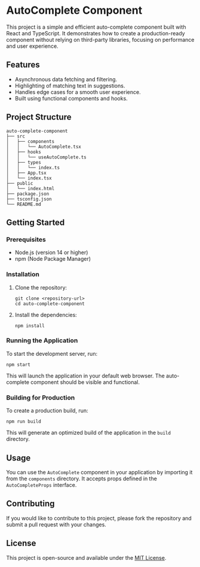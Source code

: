 # AutoComplete Component

This project is a simple and efficient auto-complete component built with React and TypeScript. It demonstrates how to create a production-ready component without relying on third-party libraries, focusing on performance and user experience.

## Features

- Asynchronous data fetching and filtering.
- Highlighting of matching text in suggestions.
- Handles edge cases for a smooth user experience.
- Built using functional components and hooks.

## Project Structure

```
auto-complete-component
├── src
│   ├── components
│   │   └── AutoComplete.tsx
│   ├── hooks
│   │   └── useAutoComplete.ts
│   ├── types
│   │   └── index.ts
│   ├── App.tsx
│   └── index.tsx
├── public
│   └── index.html
├── package.json
├── tsconfig.json
└── README.md
```

## Getting Started

### Prerequisites

- Node.js (version 14 or higher)
- npm (Node Package Manager)

### Installation

1. Clone the repository:

   ```
   git clone <repository-url>
   cd auto-complete-component
   ```

2. Install the dependencies:

   ```
   npm install
   ```

### Running the Application

To start the development server, run:

```
npm start
```

This will launch the application in your default web browser. The auto-complete component should be visible and functional.

### Building for Production

To create a production build, run:

```
npm run build
```

This will generate an optimized build of the application in the `build` directory.

## Usage

You can use the `AutoComplete` component in your application by importing it from the `components` directory. It accepts props defined in the `AutoCompleteProps` interface.

## Contributing

If you would like to contribute to this project, please fork the repository and submit a pull request with your changes.

## License

This project is open-source and available under the [MIT License](LICENSE).